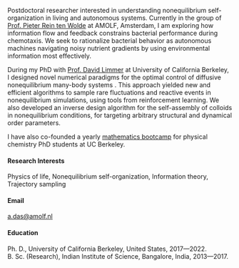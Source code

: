 Postdoctoral researcher interested in understanding nonequilibrium self-organization in living and autonomous systems. Currently in the group of [Prof. Pieter Rein ten Wolde](https://amolf.nl/research-groups/biochemical-networks) at AMOLF, Amsterdam, I am exploring how information flow and feedback constrains bacterial performance during chemotaxis. We seek to rationalize bacterial behavior as autonomous machines navigating noisy nutrient gradients by using environmental information most effectively.

During my PhD with [Prof. David Limmer](http://www.cchem.berkeley.edu/dtlgrp/) at University of California Berkeley, I designed novel numerical paradigms for the optimal control of diffusive nonequilibrium many-body systems . This approach yielded new and efficient algorithms to sample rare fluctuations and reactive events in nonequilibrium simulations, using tools from reinforcement learning. We also developed an inverse design algorithm for the self-assembly of colloids in nonequilibrium conditions, for targeting arbitrary structural and dynamical order parameters.

I have also co-founded a yearly [mathematics bootcamp](https://chemmathbootcamp.com/) for physical chemistry PhD students at UC Berkeley.

#### Research Interests
Physics of life, Nonequilibrium self-organization, Information theory, Trajectory sampling

#### Email
a.das@amolf.nl

#### Education
Ph. D., University of California Berkeley, United States, 2017—2022.\
B. Sc. (Research), Indian Institute of Science, Bangalore, India, 2013—2017.
